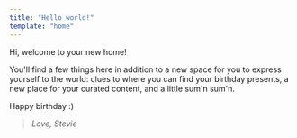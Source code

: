```yaml
---
title: "Hello world!"
template: "home"
---
```

Hi, welcome to your new home!

You'll find a few things here in addition to a new space for you to express yourself to the world: clues to where you can find your birthday presents, a new place for your curated content, and a little sum'n sum'n.

Happy birthday :)

> *Love,*
> *Stevie*
